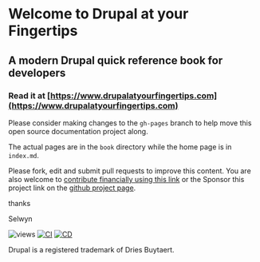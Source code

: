 # Welcome to Drupal at your Fingertips

## A modern Drupal quick reference book for developers

### Read it at [https://www.drupalatyourfingertips.com](https://www.drupalatyourfingertips.com)

Please consider making changes to the `gh-pages` branch to help move this open source documentation project along.

The actual pages are in the `book` directory while the home page is in `index.md`.

Please fork, edit and submit pull requests to improve this content. You are also welcome to [contribute financially using this link](https://www.paypal.com/paypalme/selwynpolit) or the Sponsor this project link on the [github project page](https://github.com/selwynpolit/d9book).

thanks

Selwyn

![views](https://api.visitor.plantree.me/visitor-badge/pv?label=views&color=informational&namespace=d9book&key=README.md)
[![CI](https://github.com/selwynpolit/d9book/actions/workflows/ci.yml/badge.svg?branch=gh-pages)](https://github.com/selwynpolit/d9book/actions/workflows/ci.yml?query=branch%3Agh-pages)
[![CD](https://github.com/selwynpolit/d9book/actions/workflows/cd.yml/badge.svg?branch=gh-pages)](https://github.com/selwynpolit/d9book/actions/workflows/cd.yml?query=branch%3Agh-pages)

Drupal is a registered trademark of Dries Buytaert.
